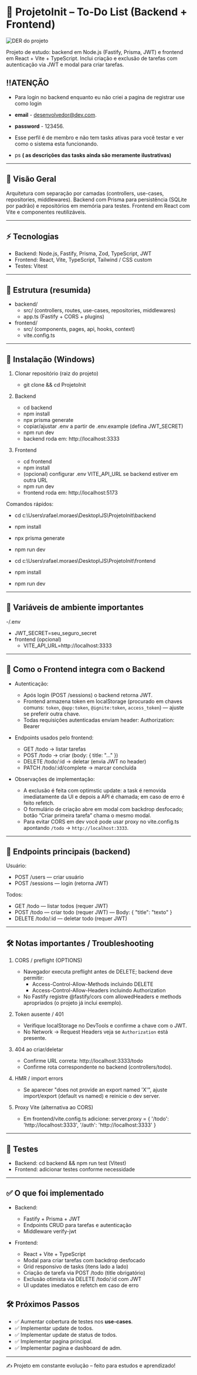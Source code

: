 # 📝 ProjetoInit – To‑Do List (Backend + Frontend)

![DER do projeto](images/image.png)

Projeto de estudo: backend em Node.js (Fastify, Prisma, JWT) e frontend em React + Vite + TypeScript. Inclui criação e exclusão de tarefas com autenticação via JWT e modal para criar tarefas.


## ‼️ATENÇÃO

- Para login no backend enquanto eu não criei a pagina de registrar use como login
 
- **email** - desenvolvedor@dev.com.
- **password** - 123456.
- Esse perfil é de membro e não tem tasks ativas para você testar e ver como o sistema esta funcionando.
- ps **( as descrições das tasks ainda são meramente ilustrativas)**

---

## 📖 Visão Geral

Arquitetura com separação por camadas (controllers, use-cases, repositories, middlewares). Backend com Prisma para persistência (SQLite por padrão) e repositórios em memória para testes. Frontend em React com Vite e componentes reutilizáveis.

---

## ⚡ Tecnologias

- Backend: Node.js, Fastify, Prisma, Zod, TypeScript, JWT
- Frontend: React, Vite, TypeScript, Tailwind / CSS custom
- Testes: Vitest

---


## 📂 Estrutura (resumida)

- backend/
  - src/ (controllers, routes, use-cases, repositories, middlewares)
  - app.ts (Fastify + CORS + plugins)
- frontend/
  - src/ (components, pages, api, hooks, context)
  - vite.config.ts

---

## 🔧 Instalação (Windows)

1. Clonar repositório (raiz do projeto)
   - git clone <repo> && cd ProjetoInit

2. Backend
   - cd backend
   - npm install
   - npx prisma generate
   - copiar/ajustar .env a partir de .env.example (defina JWT_SECRET)
   - npm run dev
   - backend roda em: http://localhost:3333

3. Frontend
   - cd frontend
   - npm install
   - (opcional) configurar .env VITE_API_URL se backend estiver em outra URL
   - npm run dev
   - frontend roda em: http://localhost:5173

Comandos rápidos:
- cd c:\Users\rafael.moraes\Desktop\JS\ProjetoInit\backend
- npm install
- npx prisma generate
- npm run dev

- cd c:\Users\rafael.moraes\Desktop\JS\ProjetoInit\frontend
- npm install
- npm run dev

---

## 🔑 Variáveis de ambiente importantes

-/.env
  - JWT_SECRET=seu_seguro_secret
- frontend (opcional)
  - VITE_API_URL=http://localhost:3333

---

## 🔗 Como o Frontend integra com o Backend

- Autenticação:
  - Após login (POST /sessions) o backend retorna JWT.
  - Frontend armazena token em localStorage (procurado em chaves comuns: `token`, `@app:token`, `@ignite:token`, `access_token`) — ajuste se preferir outra chave.
  - Todas requisições autenticadas enviam header:
    Authorization: Bearer <token>

- Endpoints usados pelo frontend:
  - GET  /todo            → listar tarefas
  - POST /todo            → criar (body: { title: "..." })
  - DELETE /todo/:id      → deletar (envia JWT no header)
  - PATCH /todo/:id/complete → marcar concluída

- Observações de implementação:
  - A exclusão é feita com optimstic update: a task é removida imediatamente da UI e depois a API é chamada; em caso de erro é feito refetch.
  - O formulário de criação abre em modal com backdrop desfocado; botão “Criar primeira tarefa” chama o mesmo modal.
  - Para evitar CORS em dev você pode usar proxy no vite.config.ts apontando `/todo` → `http://localhost:3333`.

---

## 📡 Endpoints principais (backend)

Usuário:
- POST /users — criar usuário
- POST /sessions — login (retorna JWT)

Todos:
- GET /todo — listar todos (requer JWT)
- POST /todo — criar todo (requer JWT) — Body: { "title": "texto" }
- DELETE /todo/:id — deletar todo (requer JWT)

---

## 🛠 Notas importantes / Troubleshooting

1. CORS / preflight (OPTIONS)
   - Navegador executa preflight antes de DELETE; backend deve permitir:
     - Access-Control-Allow-Methods incluindo DELETE
     - Access-Control-Allow-Headers incluindo Authorization
   - No Fastify registre @fastify/cors com allowedHeaders e methods apropriados (o projeto já inclui exemplo).

2. Token ausente / 401
   - Verifique localStorage no DevTools e confirme a chave com o JWT.
   - No Network → Request Headers veja se `Authorization` está presente.

3. 404 ao criar/deletar
   - Confirme URL correta: http://localhost:3333/todo
   - Confirme rota correspondente no backend (controllers/todo).

4. HMR / import errors
   - Se aparecer "does not provide an export named 'X'", ajuste import/export (default vs named) e reinicie o dev server.

5. Proxy Vite (alternativa ao CORS)
   - Em frontend/vite.config.ts adicione:
    server.proxy = { '/todo': 'http://localhost:3333', '/auth': 'http://localhost:3333' }

---

## 🧪 Testes

- Backend: cd backend && npm run test (Vitest)
- Frontend: adicionar testes conforme necessidade

---

## ✅ O que foi implementado 

- Backend:
  - Fastify + Prisma + JWT
  - Endpoints CRUD para tarefas e autenticação
  - Middleware verify-jwt

- Frontend:
  - React + Vite + TypeScript
  - Modal para criar tarefas com backdrop desfocado
  - Grid responsivo de tasks (itens lado a lado)
  - Criação de tarefa via POST /todo (title obrigatório)
  - Exclusão otimista via DELETE /todo/:id com JWT
  - UI updates imediatos e refetch em caso de erro


## 🛠 Próximos Passos

- ✅ Aumentar cobertura de testes nos **use-cases**.  
- ✅ Implementar update de todos.  
- ✅ Implementar update de status de todos.
- ✅ Implementar pagina principal.
- ✅ Implementar pagina e dashboard de adm.

---

✍️ Projeto em constante evolução – feito para estudos e aprendizado!